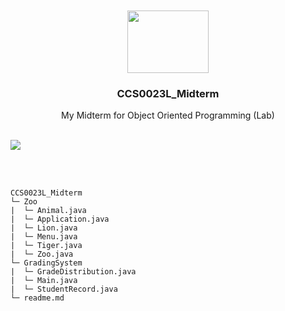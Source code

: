 <a name="readme-top"/>

<br/>

<br />
<div align="center">
  <a href="https://github.com/Gibble-Nibble">
  <!-- TODO: If you want to add logo or banner you can add it here -->
    <img src="https://i.pinimg.com/564x/20/59/85/205985bfb01cddcfc007e5664e786280.jpg" alt="" width="130" height="100">
  </a>
<!-- TODO: Change Title to the name of the title of your Project -->
  <h3 align="center">CCS0023L_Midterm</h3>
</div>
<!-- TODO: Make a short description -->
<div align="center">
  My Midterm for Object Oriented Programming (Lab)
</div>

<br />

<!-- TODO: Change the zyx-0314 into your github username  -->
<!-- TODO: Change the WD-Template-Project into the same name of your folder -->
![](https://visit-counter.vercel.app/counter.png?page=Gibble-Nibble/CCS0023L_Midterm)

<br/>
<br/>

```
CCS0023L_Midterm
└─ Zoo
|  └─ Animal.java
|  └─ Application.java
|  └─ Lion.java
|  └─ Menu.java
|  └─ Tiger.java
|  └─ Zoo.java
└─ GradingSystem
|  └─ GradeDistribution.java
|  └─ Main.java
|  └─ StudentRecord.java
└─ readme.md
```
